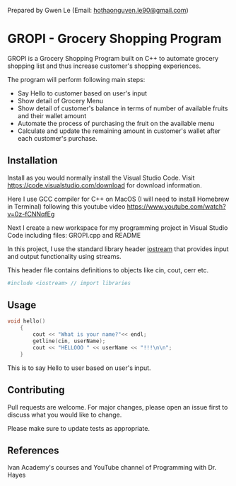 Prepared by Gwen Le (Email: hothaonguyen.le90@gmail.com)

# GROPI - Grocery Shopping Program

GROPI is a Grocery Shopping Program built on C++ to automate grocery shopping list and thus increase customer's shopping experiences.

The program will perform following main steps:
* Say Hello to customer based on user's input 
* Show detail of Grocery Menu
* Show detail of customer's balance in terms of number of available fruits and their wallet amount
* Automate the process of purchasing the fruit on the available menu
* Calculate and update the remaining amount in customer's wallet after each customer's purchase. 

## Installation

Install as you would normally install the Visual Studio Code.  Visit
   https://code.visualstudio.com/download for download information.
   
 Here I use GCC compiler for C++ on MacOS (I will need to install Homebrew in Terminal) following this youtube video 
    https://www.youtube.com/watch?v=0z-fCNNqfEg

Next I create a new workspace for my programming project in Visual Studio Code including files: GROPI.cpp and README

In this project, I use the standard library header [iostream](http://www.cplusplus.com/reference/iostream/) that provides input and output functionality using streams.

This header file contains definitions to objects like cin, cout, cerr etc.

```bash
#include <iostream> // import libraries
```

## Usage

```C++
void hello()
    {
        cout << "What is your name?"<< endl;
        getline(cin, userName);
        cout << "HELLOOO " << userName << "!!!\n\n";
    }
```
This is to say Hello to user based on user's input.

## Contributing
Pull requests are welcome. For major changes, please open an issue first to discuss what you would like to change.

Please make sure to update tests as appropriate.

## References 
Ivan Academy's courses and YouTube channel of Programming with Dr. Hayes

